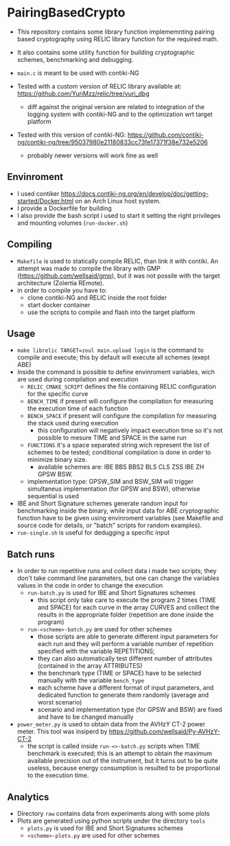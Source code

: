 # PairingBasedCrypto

* This repository contains some library function implememnting pairing based cryptography using RELIC library function for the required math. 
* It also contains some utility function for building cryptographic schemes, benchmarking and debugging.
* `main.c` is meant to be used with contiki-NG 

* Tested with a custom version of RELIC library available at: https://github.com/YuriMzz/relic/tree/yuri_dbg
  * diff against the original version are related to integration of the logging system with contiki-NG and to the optimization wrt target platform
  
* Tested with this version of contiki-NG: https://github.com/contiki-ng/contiki-ng/tree/95037980e21180833cc73fe17371f38e732e5206
  * probably newer versions will work fine as well

## Envinroment
* I used contiker https://docs.contiki-ng.org/en/develop/doc/getting-started/Docker.html on an Arch Linux host system.
* I provide a Dockerfile for building
* I also provide the bash script i used to start it setting the right privileges and mounting volumes (`run-docker.sh`)

## Compiling
* `Makefile` is used to statically compile RELIC, than link it with contiki. An attempt was made to compile the library with GMP (https://github.com/wellsaid/gmp), but it was not possile with the target architecture (Zolertia REmote).
* in order to compile you have to:
  * clone contiki-NG and RELIC inside the root folder
  * start docker container
  * use the scripts to compile and flash into the target platform

## Usage
* `make librelic TARGET=zoul main.upload login` is the command to compile and execute; this by default will execute all schemes (exept ABE)
* Inside the command is possible to define envinroment variables, wich are used during compilation and execution
  * `RELIC_CMAKE_SCRIPT` defines the file containing RELIC configuration for the specific curve
  * `BENCH_TIME` if present will configure the compilation for measuring the execution time of each function
  * `BENCH_SPACE` if present will configure the compilation for measuring the stack used during execution
    * this configuration will negatively impact execution time so it's not possible to mesure TIME and SPACE in the same run
  * `FUNCTIONS` it's a space separated string wich represent the list of schemes to be tested; conditional compilation is done in order to minimize binary size.
    * available schemes are: IBE BBS BBS2 BLS CLS ZSS IBE ZH GPSW BSW.
  * implementation type: GPSW_SIM and BSW_SIM will trigger simultaneus implementation (for GPSW and BSW), otherwise sequential is used
* IBE and Short Signature schemes generate random input for benchmarking inside the binary, while input data for ABE cryptographic function have to be given using envinroment variables (see Makefile and source code for details, or "batch" scripts for random examples). 
* `run-single.sh` is useful for dedugging a specific input

## Batch runs
* In order to run repetitive runs and collect data i made two scripts; they don't take command line parameters, but one can change the variables values in the code in order to change the execution
  * `run-batch.py` is used for IBE and Short Signatures schemes
    * this script only take care to execute the program 2 times (TIME and SPACE) for each curve in the array CURVES and colllect the results in the appropriate folder (repetition are done inside the program)
  * `run-<scheme>-batch.py` are used for other schemes 
    * those scripts are able to generate different input parameters for each run and they will perform a variable number of repetition specified with the variable REPETITIONS; 
    * they can also automatically test different number of attributes (contained in the array ATTRIBUTES)
    * the benchmark type (TIME or SPACE) have to be selected manually with the variable `bench_type`
    * each scheme have a different format of input parameters, and dedicated function to generate them randomly (average and worst scenario)
    * scenario and implementation type (for GPSW and BSW) are fixed and have to be changed manually
* `power_meter.py` is used to obtain data from the AVHzY CT-2 power meter. This tool was insiperd by https://github.com/wellsaid/Py-AVHzY-CT-2
  * the script is called inside `run-<>-batch.py` scripts when TIME benchmark is executed; this is an attempt to obtain the maximum available precision out of the instrument, but it turns out to be quite useless, because energy consumption is resulted to be proportional to the execution time.

## Analytics
* Directory `raw` contains data from experiments along with some plots
* Plots are generated using python scripts under the directory `tools`
  * `plots.py` is used for IBE and Short Signatures schemes
  * `<scheme>-plots.py` are used for other schemes
